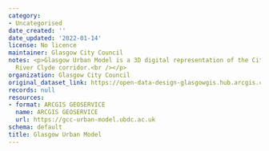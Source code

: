 ```yaml
---
category:
- Uncategorised
date_created: ''
date_updated: '2022-01-14'
license: No licence
maintainer: Glasgow City Council
notes: <p>Glasgow Urban Model is a 3D digital representation of the City Centre and
  River Clyde corridor.<br /></p>
organization: Glasgow City Council
original_dataset_link: https://open-data-design-glasgowgis.hub.arcgis.com/documents/GlasgowGIS::glasgow-urban-model-1
records: null
resources:
- format: ARCGIS GEOSERVICE
  name: ARCGIS GEOSERVICE
  url: https://gcc-urban-model.ubdc.ac.uk
schema: default
title: Glasgow Urban Model
---
```

